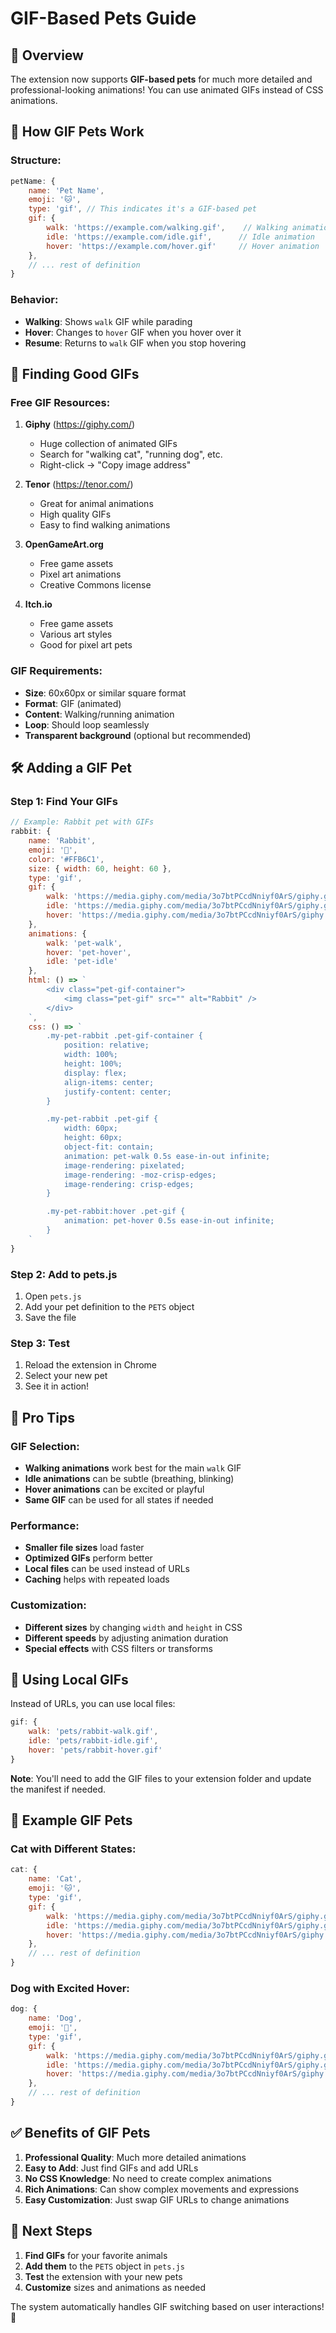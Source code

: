 # GIF-Based Pets Guide

## 🎯 **Overview**

The extension now supports **GIF-based pets** for much more detailed and professional-looking animations! You can use animated GIFs instead of CSS animations.

## 🚀 **How GIF Pets Work**

### **Structure:**
```javascript
petName: {
    name: 'Pet Name',
    emoji: '🐱',
    type: 'gif', // This indicates it's a GIF-based pet
    gif: {
        walk: 'https://example.com/walking.gif',    // Walking animation
        idle: 'https://example.com/idle.gif',      // Idle animation  
        hover: 'https://example.com/hover.gif'     // Hover animation
    },
    // ... rest of definition
}
```

### **Behavior:**
- **Walking**: Shows `walk` GIF while parading
- **Hover**: Changes to `hover` GIF when you hover over it
- **Resume**: Returns to `walk` GIF when you stop hovering

## 🎨 **Finding Good GIFs**

### **Free GIF Resources:**

1. **Giphy** (https://giphy.com/)
   - Huge collection of animated GIFs
   - Search for "walking cat", "running dog", etc.
   - Right-click → "Copy image address"

2. **Tenor** (https://tenor.com/)
   - Great for animal animations
   - High quality GIFs
   - Easy to find walking animations

3. **OpenGameArt.org**
   - Free game assets
   - Pixel art animations
   - Creative Commons license

4. **Itch.io**
   - Free game assets
   - Various art styles
   - Good for pixel art pets

### **GIF Requirements:**
- **Size**: 60x60px or similar square format
- **Format**: GIF (animated)
- **Content**: Walking/running animation
- **Loop**: Should loop seamlessly
- **Transparent background** (optional but recommended)

## 🛠️ **Adding a GIF Pet**

### **Step 1: Find Your GIFs**
```javascript
// Example: Rabbit pet with GIFs
rabbit: {
    name: 'Rabbit',
    emoji: '🐰',
    color: '#FFB6C1',
    size: { width: 60, height: 60 },
    type: 'gif',
    gif: {
        walk: 'https://media.giphy.com/media/3o7btPCcdNniyf0ArS/giphy.gif',
        idle: 'https://media.giphy.com/media/3o7btPCcdNniyf0ArS/giphy.gif',
        hover: 'https://media.giphy.com/media/3o7btPCcdNniyf0ArS/giphy.gif'
    },
    animations: {
        walk: 'pet-walk',
        hover: 'pet-hover',
        idle: 'pet-idle'
    },
    html: () => `
        <div class="pet-gif-container">
            <img class="pet-gif" src="" alt="Rabbit" />
        </div>
    `,
    css: () => `
        .my-pet-rabbit .pet-gif-container {
            position: relative;
            width: 100%;
            height: 100%;
            display: flex;
            align-items: center;
            justify-content: center;
        }

        .my-pet-rabbit .pet-gif {
            width: 60px;
            height: 60px;
            object-fit: contain;
            animation: pet-walk 0.5s ease-in-out infinite;
            image-rendering: pixelated;
            image-rendering: -moz-crisp-edges;
            image-rendering: crisp-edges;
        }

        .my-pet-rabbit:hover .pet-gif {
            animation: pet-hover 0.5s ease-in-out infinite;
        }
    `
}
```

### **Step 2: Add to pets.js**
1. Open `pets.js`
2. Add your pet definition to the `PETS` object
3. Save the file

### **Step 3: Test**
1. Reload the extension in Chrome
2. Select your new pet
3. See it in action!

## 🎯 **Pro Tips**

### **GIF Selection:**
- **Walking animations** work best for the main `walk` GIF
- **Idle animations** can be subtle (breathing, blinking)
- **Hover animations** can be excited or playful
- **Same GIF** can be used for all states if needed

### **Performance:**
- **Smaller file sizes** load faster
- **Optimized GIFs** perform better
- **Local files** can be used instead of URLs
- **Caching** helps with repeated loads

### **Customization:**
- **Different sizes** by changing `width` and `height` in CSS
- **Different speeds** by adjusting animation duration
- **Special effects** with CSS filters or transforms

## 📁 **Using Local GIFs**

Instead of URLs, you can use local files:

```javascript
gif: {
    walk: 'pets/rabbit-walk.gif',
    idle: 'pets/rabbit-idle.gif', 
    hover: 'pets/rabbit-hover.gif'
}
```

**Note**: You'll need to add the GIF files to your extension folder and update the manifest if needed.

## 🎨 **Example GIF Pets**

### **Cat with Different States:**
```javascript
cat: {
    name: 'Cat',
    emoji: '🐱',
    type: 'gif',
    gif: {
        walk: 'https://media.giphy.com/media/3o7btPCcdNniyf0ArS/giphy.gif',
        idle: 'https://media.giphy.com/media/3o7btPCcdNniyf0ArS/giphy.gif',
        hover: 'https://media.giphy.com/media/3o7btPCcdNniyf0ArS/giphy.gif'
    },
    // ... rest of definition
}
```

### **Dog with Excited Hover:**
```javascript
dog: {
    name: 'Dog',
    emoji: '🐶',
    type: 'gif',
    gif: {
        walk: 'https://media.giphy.com/media/3o7btPCcdNniyf0ArS/giphy.gif',
        idle: 'https://media.giphy.com/media/3o7btPCcdNniyf0ArS/giphy.gif',
        hover: 'https://media.giphy.com/media/3o7btPCcdNniyf0ArS/giphy.gif' // Excited dog
    },
    // ... rest of definition
}
```

## ✅ **Benefits of GIF Pets**

1. **Professional Quality**: Much more detailed animations
2. **Easy to Add**: Just find GIFs and add URLs
3. **No CSS Knowledge**: No need to create complex animations
4. **Rich Animations**: Can show complex movements and expressions
5. **Easy Customization**: Just swap GIF URLs to change animations

## 🚀 **Next Steps**

1. **Find GIFs** for your favorite animals
2. **Add them** to the `PETS` object in `pets.js`
3. **Test** the extension with your new pets
4. **Customize** sizes and animations as needed

The system automatically handles GIF switching based on user interactions! 🎉
